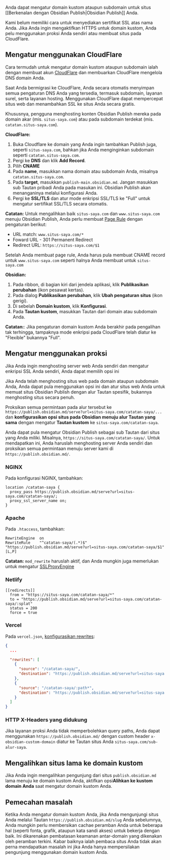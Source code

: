 Anda dapat mengatur domain kustom ataupun subdomain untuk situs [[Berkenalan dengan Obsidian Publish|Obsidian Publish]] Anda.

Kami belum memiliki cara untuk menyediakan sertifikat SSL atas nama Anda. Jika Anda ingin mengaktifkan HTTPS untuk domain kustom, Anda pelu menggunakan proksi Anda sendiri atau membuat situs pada CloudFlare.

## Mengatur menggunakan CloudFlare

Cara termudah untuk mengatur domain kustom ataupun subdomain ialah dengan membuat akun [CloudFlare](https://cloudflare.com) dan membuarkan CloudFlare mengelola DNS domain Anda.

Saat Anda bermigrasi ke CloudFlare, Anda secara otomatis menyimpan semua pengaturan DNS Anda yang tersedia, termasuk subdomain, layanan surel, serta layanan hosting. Menggunakan CloudFlare dapat mempercepat situs web dan menambahkan SSL ke situs Anda secara gratis.

Khususnya, pengguna menghosting konten Obsidian Publish mereka pada domain akar (mis. `situs-saya.com`) atau pada subdomain terdekat (mis. `catatan.situs-saya.com`).

**CloudFlare:**

1. Buka Cloudflare ke domain yang Anda ingin tambahkan Publish juga, seperti `situs-saya.com`, bahkan jika Anda menginginkan subdomain seperti `catatan.situs-saya.com`.
2. Pergi ke **DNS** dan klik **Add Record**.
3. Pilih **CNAME**
4. Pada **name**, masukkan nama domain atau subdomain Anda, misalnya `catatan.situs-saya.com`.
5. Pada **target**, masukkan `publish-main.obsidian.md`. Jangan masukkan sub Tautan pribadi Anda pada masukan ini. Obsidian Publish akan menanganinya melalui konfigurasi Anda.
6. Pergi ke **SSL/TLS** dan atur mode enkripsi SSL/TLS ke "Full" untuk mengatur sertifikat SSL/TLS secara otomatis.

**Catatan:** Untuk mengalihkan baik `situs-saya.com` dan `www.situs-saya.com` menuju Obsidian Publish, Anda perlu membuat [Page Rule](https://support.cloudflare.com/hc/en-us/articles/200172336-Creating-Page-Rules) dengan pengaturan berikut:

- URL match: `www.situs-saya.com/*`
- Foward URL - 301 Permanent Redirect
- Redirect URL: `https://situs-saya.com/$1`

Setelah Anda membuat page rule, Anda harus pula membuat CNAME record untuk `www.situs-saya.com` seperti halnya Anda membuat untuk `situs-saya.com`

**Obsidian:**

1. Pada ribbon, di bagian kiri dari jendela aplikasi, klik **Publikasikan perubahan** (ikon pesawat kertas).
2. Pada dialog **Publikasikan perubahan**, klik **Ubah pengaturan situs** (ikon gerigi).
3. Di sebelah **Domain kustom**, klik **Konfigurasi**.
4. Pada **Tautan kustom**, masukkan Tautan dari domain atau subdomain Anda.

**Catatan:**: Jika pengaturan domain kustom Anda berakhir pada pengalihan tak terhingga, tampaknya mode enkripsi pada CloudFlare telah diatur ke "Flexible" bukannya "Full".

## Mengatur menggunakan proksi

Jika Anda ingin menghosting server web Anda sendiri dan mengatur enkripsi SSL Anda sendiri, Anda dapat memilih opsi ini

Jika Anda telah menghosting situs web pada domain ataupun subdomain Anda, Anda dapat pula menggunakan opsi ini dan atur situs web Anda untuk memuat situs Obsidian Publish dengan alur Tautan spesifik, bukannya menghosting situs secara penuh.

Proksikan semua permintaan pada alur tersebut ke `https://publish.obsidian.md/serve?url=situs-saya.com/catatan-saya/...` dan **konfigurasikan opsi situs pada Obsidian menuju alur Tautan yang sama** dengan mengatur **Tautan kustom** ke `situs-saya.com/catatan-saya`.

Anda dapat pula mengatur Obsidian Publish sebagai sub Tautan dari situs yang Anda miliki. Misalnya, `https://situs-saya.com/catatan-saya/`. Untuk mendapatkan ini, Anda haruslah menghosting server Anda sendiri dan proksikan semua permintaan menuju server kami di `https://publish.obsidian.md/`.

### NGINX

Pada konfigurasi NGINX, tambahkan:

```nginx
location /catatan-saya {
  proxy_pass https://publish.obsidian.md/serve?url=situs-saya.com/catatan-saya/;
  proxy_ssl_server_name on;
}
```

### Apache

Pada `.htaccess`, tambahkan:

```htaccess
RewriteEngine  on
RewriteRule    "^catatan-saya/(.*)$"  "https://publish.obsidian.md/serve?url=situs-saya.com/catatan-saya/$1"  [L,P]
```

**Catatan:** `mod_rewrite` haruslah aktif, dan Anda mungkin juga memerlukan untuk mengatur [SSLProxyEngine](https://stackoverflow.com/questions/40938148/reverse-proxy-for-external-url-apache)

### Netlify

```
[[redirects]]
  from = "https://situs-saya.com/catatan-saya/*"
  to = "https://publish.obsidian.md/serve?url=situs-saya.com/catatan-saya/:splat"
  status = 200
  force = true
```

### Vercel

Pada `vercel.json`, [konfigurasikan rewrites](https://vercel.com/docs/configuration#project/rewrites):

```json
{
  ...

  "rewrites": [
    {
      "source": "/catatan-saya/",
      "destination": "https://publish.obsidian.md/serve?url=situs-saya.com/catatan-saya"
    },
    {
      "source": "/catatan-saya/:path*",
      "destination": "https://publish.obsidian.md/serve?url=situs-saya.com/catatan-saya/:path*"
    }
  ]
}
```

### HTTP X-Headers yang didukung

Jika layanan proksi Anda tidak memperbolehkan query paths, Anda dapat menggunakan `https://publish.obsidian.md/` dengan custom header `x-obsidian-custom-domain` diatur ke Tautan situs Anda `situs-saya.com/sub-alur-saya`.

## Mengalihkan situs lama ke domain kustom

Jika Anda ingin mengalihkan pengunjung dari situs `publish.obsidian.md` lama menuju ke domain kustom Anda, aktifkan opsi**Alihkan ke kustom domain Anda** saat mengatur domain kustom Anda.

## Pemecahan masalah

Ketika Anda mengatur domain kustom Anda, jika Anda mengunjungi situs Anda melalui Tautan `https://publish.obsidian.md/slug` Anda sebelumnya, Anda mungkin perlu membersikan cachae peramban Anda untuk beberapa hal (seperti fonta, grafik, ataupun kata sandi akses) untuk bekerja dengan baik. Ini dikarenakan pembatasan keamanan antar-domain yang dikenakan oleh peramban terkini. Kabar baiknya ialah pembaca situs Anda tidak akan perna mendapatkan masalah ini jika Anda hanya mempersilakan pengunjung menggunakan domain kustom Anda.
